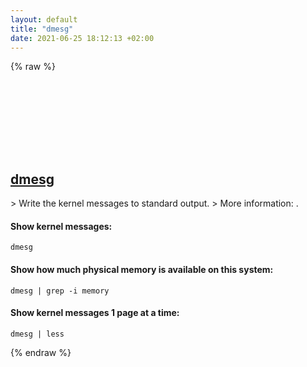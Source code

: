 ```yaml
---
layout: default
title: "dmesg"
date: 2021-06-25 18:12:13 +02:00
---
```

{% raw %}
<h2 id="dmesg">
  <a href="/en/sunos/dmesg.html">dmesg</a> <a href="#dmesg"><svg class="icon">
    <use href="/assets/images/unicode_sprite.svg#link" />
  </svg></a>
</h2>
> Write the kernel messages to standard output.
> More information: <https://www.unix.com/man-page/sunos/1m/dmesg>.

#### Show kernel messages:
```shell
dmesg
```
#### Show how much physical memory is available on this system:
```shell
dmesg | grep -i memory
```
#### Show kernel messages 1 page at a time:
```shell
dmesg | less
```
{% endraw %}